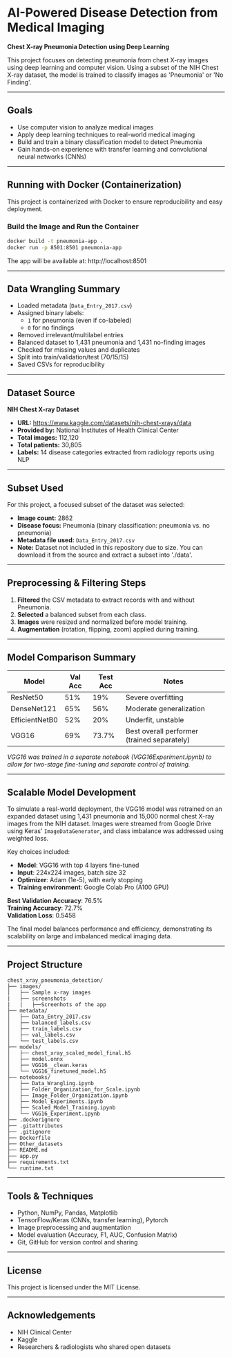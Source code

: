 # AI-Powered Disease Detection from Medical Imaging
**Chest X-ray Pneumonia Detection using Deep Learning**

This project focuses on detecting pneumonia from chest X-ray images using deep learning and computer vision. Using a subset of the NIH Chest X-ray dataset, the model is trained to classify images as 'Pneumonia' or 'No Finding'.

---

## Goals

- Use computer vision to analyze medical images
- Apply deep learning techniques to real-world medical imaging
- Build and train a binary classification model to detect Pneumonia
- Gain hands-on experience with transfer learning and convolutional neural networks (CNNs)

---

## Running with Docker (Containerization)

This project is containerized with Docker to ensure reproducibility and easy deployment.

### Build the Image and Run the Container
```bash
docker build -t pneumonia-app .
docker run -p 8501:8501 pneumonia-app
```
The app will be available at: http://localhost:8501

---

## Data Wrangling Summary

- Loaded metadata (`Data_Entry_2017.csv`)
- Assigned binary labels:
  - `1` for pneumonia (even if co-labeled)
  - `0` for no findings
- Removed irrelevant/multilabel entries
- Balanced dataset to 1,431 pneumonia and 1,431 no-finding images
- Checked for missing values and duplicates
- Split into train/validation/test (70/15/15)
- Saved CSVs for reproducibility

---

## Dataset Source

**NIH Chest X-ray Dataset**  
- **URL:** https://www.kaggle.com/datasets/nih-chest-xrays/data  
- **Provided by:** National Institutes of Health Clinical Center  
- **Total images:** 112,120  
- **Total patients:** 30,805  
- **Labels:** 14 disease categories extracted from radiology reports using NLP

---

## Subset Used

For this project, a focused subset of the dataset was selected:
- **Image count:** 2862
- **Disease focus:** Pneumonia (binary classification: pneumonia vs. no pneumonia)
- **Metadata file used:** `Data_Entry_2017.csv`
- **Note:** Dataset not included in this repository due to size. You can download it from the source and extract a subset into './data'.

---

## Preprocessing & Filtering Steps

1. **Filtered** the CSV metadata to extract records with and without Pneumonia.
2. **Selected** a balanced subset from each class.
3. **Images** were resized and normalized before model training.
4. **Augmentation** (rotation, flipping, zoom) applied during training.

---

## Model Comparison Summary

| Model         | Val Acc | Test Acc | Notes                                       |
|---------------|---------|----------|---------------------------------------------|
| ResNet50      |  51%    |  19%     | Severe overfitting                          |
| DenseNet121   |  65%    |  56%     | Moderate generalization                     |
| EfficientNetB0|  52%    |  20%     | Underfit, unstable                          |
| VGG16         |  69%    |  73.7%   | Best overall performer (trained separately) |

*VGG16 was trained in a separate notebook (VGG16Experiment.ipynb) to allow for two-stage fine-tuning and separate control of training.*

---

## Scalable Model Development

To simulate a real-world deployment, the VGG16 model was retrained on an expanded dataset using 1,431 pneumonia and 15,000 normal chest X-ray images from the NIH dataset. Images were streamed from Google Drive using Keras' `ImageDataGenerator`, and class imbalance was addressed using weighted loss. 

Key choices included:
- **Model**: VGG16 with top 4 layers fine-tuned
- **Input**: 224x224 images, batch size 32
- **Optimizer**: Adam (1e-5), with early stopping
- **Training environment**: Google Colab Pro (A100 GPU)

**Best Validation Accuracy**: 76.5%  
**Training Accuracy**: 72.7%  
**Validation Loss**: 0.5458

The final model balances performance and efficiency, demonstrating its scalability on large and imbalanced medical imaging data.

---

## Project Structure

```text
chest_xray_pneumonia_detection/
├── images/
│   ├── Sample x-ray images
|   ├── screenshots
|   |   ├──Screenhots of the app
├── metadata/
│   ├── Data_Entry_2017.csv
│   ├── balanced_labels.csv
│   ├── train_labels.csv
│   ├── val_labels.csv
│   └── test_labels.csv
├── models/
│   ├── chest_xray_scaled_model_final.h5
│   ├── model.onnx
│   ├── VGG16__clean.keras
│   └── VGG16_finetuned_model.h5
├── notebooks/
│   ├── Data_Wrangling.ipynb
│   ├── Folder_Organization_for_Scale.ipynb
│   ├── Image_Folder_Organization.ipynb
│   ├── Model_Experiments.ipynb
│   ├── Scaled_Model_Training.ipynb
│   └── VGG16_Experiment.ipynb
├── .dockerignore
├── .gitattributes
├── .gitignore
├── Dockerfile
├── Other_datasets
├── README.md
├── app.py
├── requirements.txt
└── runtime.txt
```
---

## Tools & Techniques

- Python, NumPy, Pandas, Matplotlib
- TensorFlow/Keras (CNNs, transfer learning), Pytorch
- Image preprocessing and augmentation
- Model evaluation (Accuracy, F1, AUC, Confusion Matrix)
- Git, GitHub for version control and sharing

---

## License

This project is licensed under the MIT License.

---

## Acknowledgements

- NIH Clinical Center  
- Kaggle  
- Researchers & radiologists who shared open datasets


